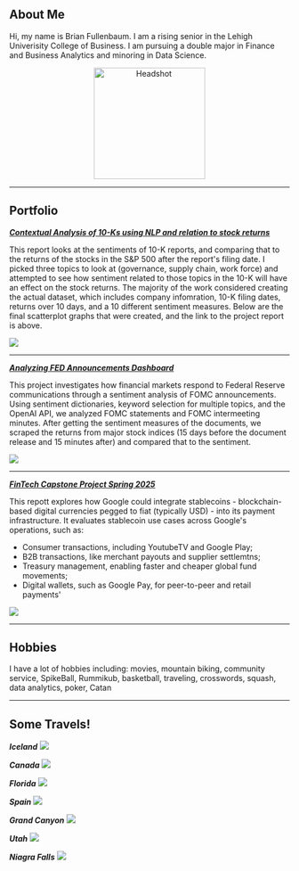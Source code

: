 ## About Me


Hi, my name is Brian Fullenbaum. I am a rising senior in the Lehigh Univerisity College of Business. I am pursuing a double major in Finance and Business Analytics and minoring in Data Science. 

<!-- Upload your own photo and change the path -->

<p style="text-align:center;">
  <img src="images/Headshot.jpg" width="200" alt="Headshot">
</p>

---

## Portfolio

<!-- You can link to other websites, PDFs in this repo, and other pages in this repo -->

_**[Contextual Analysis of 10-Ks using NLP and relation to stock returns](report.md)**_

This report looks at the sentiments of 10-K reports, and comparing that to the returns of the stocks in the S&P 500 after the report's filing date. I picked three topics to look at (governance, supply chain, work force) and attempted to see how sentiment related to those topics in the 10-K will have an effect on the stock returns. The majority of the work considered creating the actual dataset, which includes company infomration, 10-K filing dates, returns over 10 days, and a 10 different sentiment measures. Below are the final scatterplot graphs that were created, and the link to the project report is above.

<img src="images/report_graphs.jpg"/>

---

_**[Analyzing FED Announcements Dashboard](/pdf/FIN_377_Final.pdf)**_

This project investigates how financial markets respond to Federal Reserve communications through a sentiment analysis of FOMC announcements. Using sentiment dictionaries, keyword selection for multiple topics, and the OpenAI API, we analyzed FOMC statements and FOMC intermeeting minutes. After getting the sentiment measures of the documents, we scraped the returns from major stock indices (15 days before the document release and 15 minutes after) and compared that to the sentiment. 

<img src="images/Banking-December-FOMC-announcement-live-blog.jpg"/>

---

_**[FinTech Capstone Project Spring 2025](/pdf/stablecoin_report.pdf)**_

This repott explores how Google could integrate stablecoins - blockchain-based digital currencies pegged to fiat (typically USD) - into its payment infrastructure. It evaluates stablecoin use cases across Google's operations, such as:
  - Consumer transactions, including YoutubeTV and Google Play;
  - B2B transactions, like merchant payouts and supplier settlemtns;
  - Treasury management, enabling faster and cheaper global fund movements;
  - Digital wallets, such as Google Pay, for peer-to-peer and retail payments'

<img src="images/stablecoin_picture.png"/>

---

## Hobbies

I have a lot of hobbies including: movies, mountain biking, community service, SpikeBall, Rummikub, basketball, traveling, crosswords, squash, data analytics, poker, Catan

---

## Some Travels!

***Iceland***
<img src="images/Iceland.jpg"/>

***Canada***
<img src="images/Canada.jpg"/>

***Florida***
<img src="images/Florida.jpg"/>

***Spain***
<img src="images/Spain.JPG"/>

***Grand Canyon***
<img src="images/Grand_Canyon.JPG"/>

***Utah***
<img src="images/Utah.JPG"/>

***Niagra Falls***
<img src="images/Niagra_Falls.jpg"/>



